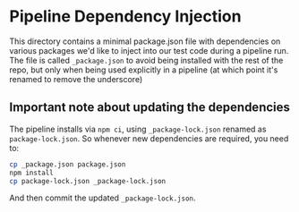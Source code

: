 # Pipeline Dependency Injection

This directory contains a minimal package.json file with dependencies on various packages we'd like to inject into
our test code during a pipeline run. The file is called `_package.json` to avoid being installed with the rest of the
repo, but only when being used explicitly in a pipeline (at which point it's renamed to remove the underscore)

## Important note about updating the dependencies

The pipeline installs via `npm ci`, using `_package-lock.json` renamed as `package-lock.json`.
So whenever new dependencies are required, you need to:

```bash
cp _package.json package.json
npm install
cp package-lock.json _package-lock.json
```

And then commit the updated `_package-lock.json`.
